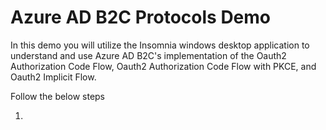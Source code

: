 # Azure AD B2C Protocols Demo 

In this demo you will utilize the Insomnia windows desktop application to understand and use Azure AD B2C's implementation of the Oauth2 Authorization Code Flow, Oauth2 Authorization Code Flow with PKCE, and Oauth2 Implicit Flow.

Follow the below steps

1. 
